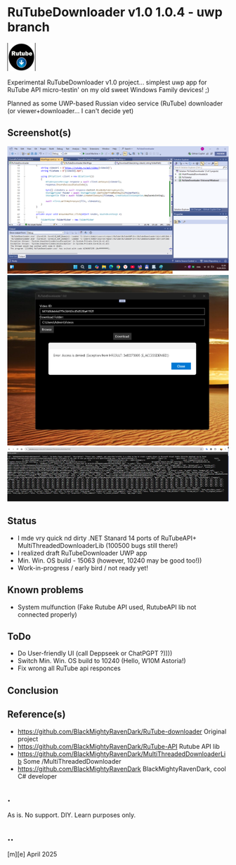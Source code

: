# RuTubeDownloader v1.0 1.0.4 - uwp branch
![Logo](Images/logo.png)

Experimental RuTubeDownloader v1.0 project... simplest uwp app for RuTube API micro-testin' on my old sweet Windows Family devices! ;) 

Planned as some UWP-based Russian video service (RuTube) downloader (or viewer+downloader... I can't decide yet)


## Screenshot(s)
![Windows 11 Desktop](Images/sshot01.png)
![Windows 11 Desktop](Images/sshot02.png)
![Windows 11 Desktop](Images/sshot03.png)

## Status
- I mde vry quick nd dirty .NET Stanard 14 ports of RuTubeAPI+ MultiThreadedDownloaderLib (100500 bugs still there!)
- I realized draft RuTubeDownloader UWP app 
- Min. Win. OS build - 15063 (however, 10240 may be good too!))
- Work-in-progress / early bird / not ready yet!

## Known problems 
- System mulfunction (Fake Rutube API used, RutubeAPI lib not connected properly)

## ToDo
- Do User-friendly UI (call Deppseek or ChatPGPT ?))))
- Switch Min. Win. OS build to 10240 (Hello, W10M Astoria!)
- Fix wrong all RuTube api responces 
## Conclusion


## Reference(s)
- https://github.com/BlackMightyRavenDark/RuTube-downloader Original project
- https://github.com/BlackMightyRavenDark/RuTube-API Rutube API lib
- https://github.com/BlackMightyRavenDark/MultiThreadedDownloaderLib Some /MultiThreadedDownloader
- https://github.com/BlackMightyRavenDark  BlackMightyRavenDark, cool C# developer

## .
As is. No support. DIY. Learn purposes only.

## ..
[m][e] April 2025
